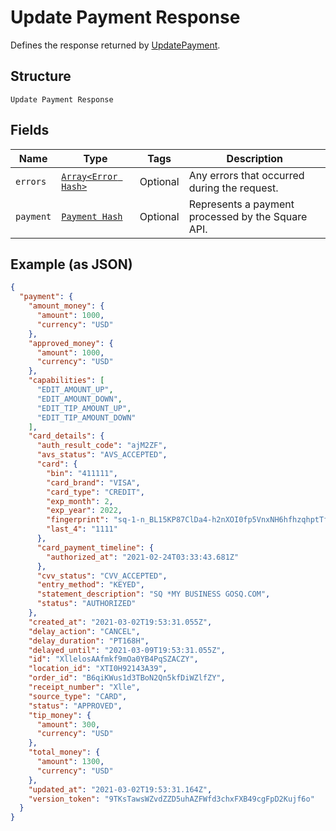 
# Update Payment Response

Defines the response returned by
[UpdatePayment](/doc/api/payments.md#update-payment).

## Structure

`Update Payment Response`

## Fields

| Name | Type | Tags | Description |
|  --- | --- | --- | --- |
| `errors` | [`Array<Error Hash>`](/doc/models/error.md) | Optional | Any errors that occurred during the request. |
| `payment` | [`Payment Hash`](/doc/models/payment.md) | Optional | Represents a payment processed by the Square API. |

## Example (as JSON)

```json
{
  "payment": {
    "amount_money": {
      "amount": 1000,
      "currency": "USD"
    },
    "approved_money": {
      "amount": 1000,
      "currency": "USD"
    },
    "capabilities": [
      "EDIT_AMOUNT_UP",
      "EDIT_AMOUNT_DOWN",
      "EDIT_TIP_AMOUNT_UP",
      "EDIT_TIP_AMOUNT_DOWN"
    ],
    "card_details": {
      "auth_result_code": "ajM2ZF",
      "avs_status": "AVS_ACCEPTED",
      "card": {
        "bin": "411111",
        "card_brand": "VISA",
        "card_type": "CREDIT",
        "exp_month": 2,
        "exp_year": 2022,
        "fingerprint": "sq-1-n_BL15KP87ClDa4-h2nXOI0fp5VnxNH6hfhzqhptTfAgxgLuGFcg6jIPngDz4IkkTQ",
        "last_4": "1111"
      },
      "card_payment_timeline": {
        "authorized_at": "2021-02-24T03:33:43.681Z"
      },
      "cvv_status": "CVV_ACCEPTED",
      "entry_method": "KEYED",
      "statement_description": "SQ *MY BUSINESS GOSQ.COM",
      "status": "AUTHORIZED"
    },
    "created_at": "2021-03-02T19:53:31.055Z",
    "delay_action": "CANCEL",
    "delay_duration": "PT168H",
    "delayed_until": "2021-03-09T19:53:31.055Z",
    "id": "XllelosAAfmkf9mOa0YB4PqSZACZY",
    "location_id": "XTI0H92143A39",
    "order_id": "B6qiKWus1d3TBoN2Qn5kfDiWZlfZY",
    "receipt_number": "Xlle",
    "source_type": "CARD",
    "status": "APPROVED",
    "tip_money": {
      "amount": 300,
      "currency": "USD"
    },
    "total_money": {
      "amount": 1300,
      "currency": "USD"
    },
    "updated_at": "2021-03-02T19:53:31.164Z",
    "version_token": "9TKsTawsWZvdZZD5uhAZFWfd3chxFXB49cgFpD2Kujf6o"
  }
}
```


